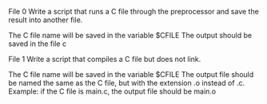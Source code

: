 File 0 Write a script that runs a C file through the preprocessor and save the result into another file.

The C file name will be saved in the variable $CFILE
The output should be saved in the file c

File 1 Write a script that compiles a C file but does not link.

The C file name will be saved in the variable $CFILE
The output file should be named the same as the C file, but with the extension .o instead of .c.
Example: if the C file is main.c, the output file should be main.o